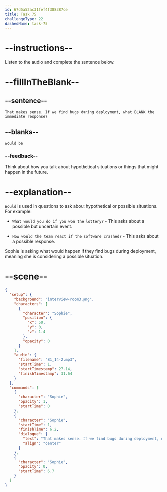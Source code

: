 ```yaml
---
id: 67d5a52ac31fef4f388387ce
title: Task 75
challengeType: 22
dashedName: task-75
---
```


<!-- (audio) Sophie: That makes sense. If we find bugs during deployment, what would be the immediate response? -->

# --instructions--

Listen to the audio and complete the sentence below.

# --fillInTheBlank--

## --sentence--

`That makes sense. If we find bugs during deployment, what BLANK the immediate response?`

## --blanks--

`would be`

### --feedback--

Think about how you talk about hypothetical situations or things that might happen in the future.

# --explanation--

`Would` is used in questions to ask about hypothetical or possible situations. For example:

- `What would you do if you won the lottery?` - This asks about a possible but uncertain event.

- `How would the team react if the software crashed?` - This asks about a possible response.

Sophie is asking what would happen if they find bugs during deployment, meaning she is considering a possible situation.

# --scene--

```json
{
  "setup": {
    "background": "interview-room3.png",
    "characters": [
      {
        "character": "Sophie",
        "position": {
          "x": 50,
          "y": 0,
          "z": 1.4
        },
        "opacity": 0
      }
    ],
    "audio": {
      "filename": "B1_14-2.mp3",
      "startTime": 1,
      "startTimestamp": 27.14,
      "finishTimestamp": 31.64
    }
  },
  "commands": [
    {
      "character": "Sophie",
      "opacity": 1,
      "startTime": 0
    },
    {
      "character": "Sophie",
      "startTime": 1,
      "finishTime": 6.2,
      "dialogue": {
        "text": "That makes sense. If we find bugs during deployment, what would be the immediate response?",
        "align": "center"
      }
    },
    {
      "character": "Sophie",
      "opacity": 0,
      "startTime": 6.7
    }
  ]
}
```
